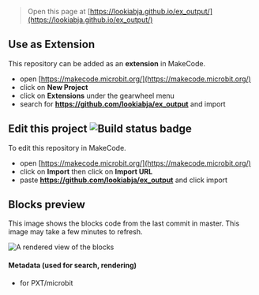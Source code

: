 
> Open this page at [https://lookiabja.github.io/ex_output/](https://lookiabja.github.io/ex_output/)

## Use as Extension

This repository can be added as an **extension** in MakeCode.

* open [https://makecode.microbit.org/](https://makecode.microbit.org/)
* click on **New Project**
* click on **Extensions** under the gearwheel menu
* search for **https://github.com/lookiabja/ex_output** and import

## Edit this project ![Build status badge](https://github.com/lookiabja/ex_output/workflows/MakeCode/badge.svg)

To edit this repository in MakeCode.

* open [https://makecode.microbit.org/](https://makecode.microbit.org/)
* click on **Import** then click on **Import URL**
* paste **https://github.com/lookiabja/ex_output** and click import

## Blocks preview

This image shows the blocks code from the last commit in master.
This image may take a few minutes to refresh.

![A rendered view of the blocks](https://github.com/lookiabja/ex_output/raw/master/.github/makecode/blocks.png)

#### Metadata (used for search, rendering)

* for PXT/microbit
<script src="https://makecode.com/gh-pages-embed.js"></script><script>makeCodeRender("{{ site.makecode.home_url }}", "{{ site.github.owner_name }}/{{ site.github.repository_name }}");</script>
